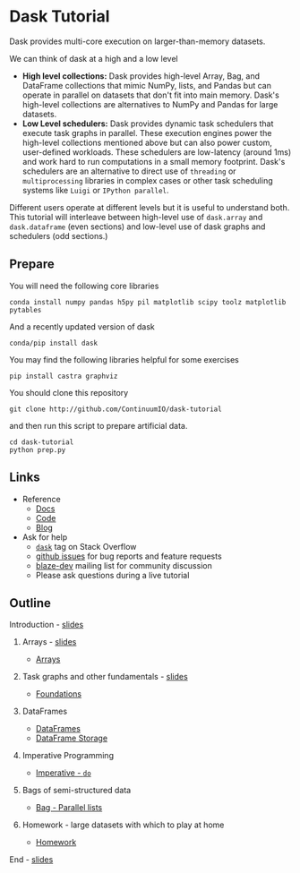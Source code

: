Dask Tutorial
=============

Dask provides multi-core execution on larger-than-memory datasets.

We can think of dask at a high and a low level

*  **High level collections:**  Dask provides high-level Array, Bag, and DataFrame
   collections that mimic NumPy, lists, and Pandas but can operate in parallel on
   datasets that don't fit into main memory.  Dask's high-level collections are
   alternatives to NumPy and Pandas for large datasets.
*  **Low Level schedulers:** Dask provides dynamic task schedulers that
   execute task graphs in parallel.  These execution engines power the
   high-level collections mentioned above but can also power custom,
   user-defined workloads.  These schedulers are low-latency (around 1ms) and
   work hard to run computations in a small memory footprint.  Dask's
   schedulers are an alternative to direct use of `threading` or
   `multiprocessing` libraries in complex cases or other task scheduling
   systems like `Luigi` or `IPython parallel`.

Different users operate at different levels but it is useful to understand
both.  This tutorial will interleave between high-level use of `dask.array` and
`dask.dataframe` (even sections) and low-level use of dask graphs and
schedulers (odd sections.)

Prepare
-------

You will need the following core libraries

    conda install numpy pandas h5py pil matplotlib scipy toolz matplotlib pytables

And a recently updated version of dask

    conda/pip install dask

You may find the following libraries helpful for some exercises

    pip install castra graphviz

You should clone this repository

    git clone http://github.com/ContinuumIO/dask-tutorial

and then run this script to prepare artificial data.

    cd dask-tutorial
    python prep.py

Links
-----

*  Reference
    *  [Docs](https://dask.pydata.org/en/latest/)
    *  [Code](https://github.com/ContinuumIO/dask/)
    *  [Blog](http://matthewrocklin.com/blog/)
*  Ask for help
    *   [`dask`](http://stackoverflow.com/questions/tagged/dask) tag on Stack Overflow
    *   [github issues](https://github.com/ContinuumIO/dask/issues/new) for bug reports and feature requests
    *   [blaze-dev](http://groups.google.com/a/continuum.io/forum/#!forum/blaze-dev)  mailing list for community discussion
    *   Please ask questions during a live tutorial

Outline
-------

Introduction - [slides](http://ContinuumIO.github.io/dask-tutorial/introduction.html)

1.  Arrays - [slides](http://ContinuumIO.github.io/dask-tutorial/array.html)

    *  [Arrays](01-Array.ipynb)

2.  Task graphs and other fundamentals - [slides](http://ContinuumIO.github.io/dask-tutorial/graphs.html)

    *  [Foundations](02-Foundations.ipynb)

3.  DataFrames

    *  [DataFrames](03a-DataFrame.ipynb)
    *  [DataFrame Storage](03b-DataFrame-Storage.ipynb)

4.  Imperative Programming

    *  [Imperative - `do`](04-Imperative.ipynb)

5.  Bags of semi-structured data

    *  [Bag - Parallel lists](05-Bag.ipynb)

6.  Homework - large datasets with which to play at home

    *  [Homework](Homework.ipynb)

End - [slides](http://ContinuumIO.github.io/dask-tutorial/end.html)
